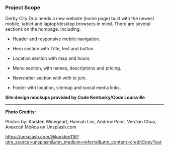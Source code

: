 ### Project Scope

Derby City Drip needs a new website (home page) built with the newest mobile, tablet and laptop/desktop browsers in mind. There are several sections on the hompage. Including:

- Header and responsive mobile navigation.

- Hero section with Title, text and button.

- Location section with map and hours.

- Menu section, with names, descriptions and pricing.

- Newsletter section with with to join.

- Footer with location, sitemap and social media links.

**Site design mockups provided by Code Kentucky/Code Louisville**

---

**Photo Credits:**

Photos by: Karsten Winegeart, Hannah Lim, Andrew Pons, Verdian Chua, Алексей Мойса on Unsplash.com

https://unsplash.com/@karsten116?utm_source=unsplash&utm_medium=referral&utm_content=creditCopyText

